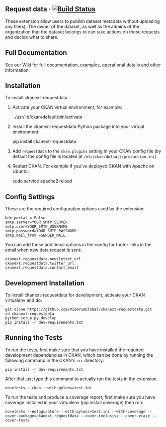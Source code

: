 ## Request data &middot; [![Build Status](https://travis-ci.org/ViderumGlobal/ckanext-requestdata.svg?branch=master)](https://travis-ci.org/ViderumGlobal/ckanext-requestdata)

These extension allow users to publish  dataset metadata without
uploading any file(s). The owner
of the dataset, as well as the admins of the organization that the dataset
belongs to can take actions on these requests and decide what to share.

## Full Documentation
See our [Wiki](https://github.com/ViderumGlobal/ckanext-requestdata/wiki) for full documentation, examples, operational details and other information.

## Installation

To install ckanext-requestdata:

1. Activate your CKAN virtual environment, for example:

     . /usr/lib/ckan/default/bin/activate

2. Install the ckanext-requestdata Python package into your virtual environment:

     pip install ckanext-requestdata

3. Add ``requestdata`` to the ``ckan.plugins`` setting in your CKAN
   config file (by default the config file is located at
   ``/etc/ckan/default/production.ini``).

4. Restart CKAN. For example if you've deployed CKAN with Apache on Ubuntu:

     sudo service apache2 reload


## Config Settings

These are the required configuration options used by the extension:
```
hdx_portal = False
smtp.server=YOUR_SMTP_SERVER
smtp.user=YOUR_SMTP_USERNAME
smtp.password=YOUR_SMTP_PASSWORD
smtp.mail_from =SENDER_MAIL
```

You can add these additional options in the config for footer links in the email
when new data request is sent:
```
ckanext.requestdata.newsletter_url
ckanext.requestdata.twitter_url
ckanext.requestdata.contact_email
```

## Development Installation

To install ckanext-requestdata for development, activate your CKAN virtualenv
and do:

```
git clone https://github.com/ViderumGlobal/ckanext-requestdata.git
cd ckanext-requestdata
python setup.py develop
pip install -r dev-requirements.txt
```

## Running the Tests

To run the tests, first make sure that you have installed the required
development dependencies in CKAN, which can be done by running the following
command in the CKAN's `src` directory:

```
pip install -r dev-requirements.txt
```

After that just type this command to actually run the tests in the extension.

```
nosetests --ckan --with-pylons=test.ini
```
To run the tests and produce a coverage report, first make sure you have coverage installed in your virtualenv (pip install coverage) then run:

```
nosetests --nologcapture --with-pylons=test.ini --with-coverage --cover-package=ckanext.requestdata --cover-inclusive --cover-erase --cover-tests
```
